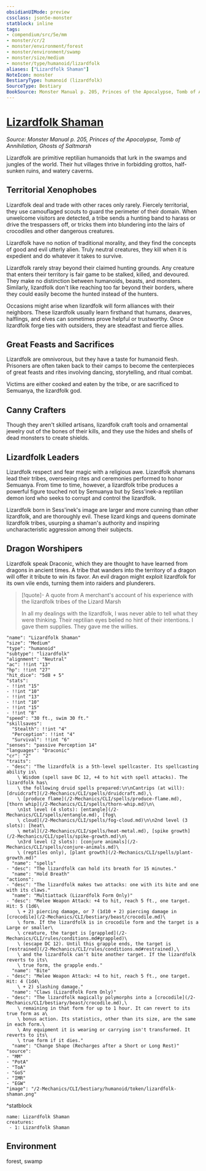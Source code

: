 ```yaml
---
obsidianUIMode: preview
cssclass: json5e-monster
statblock: inline
tags:
- compendium/src/5e/mm
- monster/cr/2
- monster/environment/forest
- monster/environment/swamp
- monster/size/medium
- monster/type/humanoid/lizardfolk
aliases: ["Lizardfolk Shaman"]
NoteIcon: monster
BestiaryType: humanoid (lizardfolk)
SourceType: Bestiary
BookSource: Monster Manual p. 205, Princes of the Apocalypse, Tomb of Annihilation, Ghosts of Saltmarsh
---
```

# [Lizardfolk Shaman](2-Mechanics/CLI/bestiary/humanoid/lizardfolk-shaman.md)
*Source: Monster Manual p. 205, Princes of the Apocalypse, Tomb of Annihilation, Ghosts of Saltmarsh*  

Lizardfolk are primitive reptilian humanoids that lurk in the swamps and jungles of the world. Their hut villages thrive in forbidding grottos, half-sunken ruins, and watery caverns.

## Territorial Xenophobes

Lizardfolk deal and trade with other races only rarely. Fiercely territorial, they use camouflaged scouts to guard the perimeter of their domain. When unwelcome visitors are detected, a tribe sends a hunting band to harass or drive the trespassers off, or tricks them into blundering into the lairs of crocodiles and other dangerous creatures.

Lizardfolk have no notion of traditional morality, and they find the concepts of good and evil utterly alien. Truly neutral creatures, they kill when it is expedient and do whatever it takes to survive.

Lizardfolk rarely stray beyond their claimed hunting grounds. Any creature that enters their territory is fair game to be stalked, killed, and devoured. They make no distinction between humanoids, beasts, and monsters. Similarly, lizardfolk don't like reaching too far beyond their borders, where they could easily become the hunted instead of the hunters.

Occasions might arise when lizardfolk will form alliances with their neighbors. These lizardfolk usually learn firsthand that humans, dwarves, halflings, and elves can sometimes prove helpful or trustworthy. Once lizardfolk forge ties with outsiders, they are steadfast and fierce allies.

## Great Feasts and Sacrifices

Lizardfolk are omnivorous, but they have a taste for humanoid flesh. Prisoners are often taken back to their camps to become the centerpieces of great feasts and rites involving dancing, storytelling, and ritual combat.

Victims are either cooked and eaten by the tribe, or are sacrificed to Semuanya, the lizardfolk god.

## Canny Crafters

Though they aren't skilled artisans, lizardfolk craft tools and ornamental jewelry out of the bones of their kills, and they use the hides and shells of dead monsters to create shields.

## Lizardfolk Leaders

Lizardfolk respect and fear magic with a religious awe. Lizardfolk shamans lead their tribes, overseeing rites and ceremonies performed to honor Semuanya. From time to time, however, a lizardfolk tribe produces a powerful figure touched not by Semuanya but by Sess'inek-a reptilian demon lord who seeks to corrupt and control the lizardfolk.

Lizardfolk born in Sess'inek's image are larger and more cunning than other lizardfolk, and are thoroughly evil. These lizard kings and queens dominate lizardfolk tribes, usurping a shaman's authority and inspiring uncharacteristic aggression among their subjects.

## Dragon Worshipers

Lizardfolk speak Draconic, which they are thought to have learned from dragons in ancient times. A tribe that wanders into the territory of a dragon will offer it tribute to win its favor. An evil dragon might exploit lizardfolk for its own vile ends, turning them into raiders and plunderers.

> [!quote]- A quote from A merchant's account of his experience with the lizardfolk tribes of the Lizard Marsh  
> 
> In all my dealings with the lizardfolk, I was never able to tell what they were thinking. Their reptilian eyes belied no hint of their intentions. I gave them supplies. They gave me the willies.


```statblock
"name": "Lizardfolk Shaman"
"size": "Medium"
"type": "humanoid"
"subtype": "lizardfolk"
"alignment": "Neutral"
"ac": !!int "13"
"hp": !!int "27"
"hit_dice": "5d8 + 5"
"stats":
- !!int "15"
- !!int "10"
- !!int "13"
- !!int "10"
- !!int "15"
- !!int "8"
"speed": "30 ft., swim 30 ft."
"skillsaves":
  "Stealth": !!int "4"
  "Perception": !!int "4"
  "Survival": !!int "6"
"senses": "passive Perception 14"
"languages": "Draconic"
"cr": "2"
"traits":
- "desc": "The lizardfolk is a 5th-level spellcaster. Its spellcasting ability is\
    \ Wisdom (spell save DC 12, +4 to hit with spell attacks). The lizardfolk has\
    \ the following druid spells prepared:\n\nCantrips (at will): [druidcraft](/2-Mechanics/CLI/spells/druidcraft.md),\
    \ [produce flame](/2-Mechanics/CLI/spells/produce-flame.md), [thorn whip](/2-Mechanics/CLI/spells/thorn-whip.md)\n\
    \n1st level (4 slots): [entangle](/2-Mechanics/CLI/spells/entangle.md), [fog\
    \ cloud](/2-Mechanics/CLI/spells/fog-cloud.md)\n\n2nd level (3 slots): [heat\
    \ metal](/2-Mechanics/CLI/spells/heat-metal.md), [spike growth](/2-Mechanics/CLI/spells/spike-growth.md)\n\
    \n3rd level (2 slots): [conjure animals](/2-Mechanics/CLI/spells/conjure-animals.md)\
    \ (reptiles only), [plant growth](/2-Mechanics/CLI/spells/plant-growth.md)"
  "name": "spells"
- "desc": "The lizardfolk can hold its breath for 15 minutes."
  "name": "Hold Breath"
"actions":
- "desc": "The lizardfolk makes two attacks: one with its bite and one with its claws."
  "name": "Multiattack (Lizardfolk Form Only)"
- "desc": "Melee Weapon Attack: +4 to hit, reach 5 ft., one target. Hit: 5 (1d6\
    \ + 2) piercing damage, or 7 (1d10 + 2) piercing damage in [crocodile](/2-Mechanics/CLI/bestiary/beast/crocodile.md)\
    \ form. If the lizardfolk is in crocodile form and the target is a Large or smaller\
    \ creature, the target is [grappled](/2-Mechanics/CLI/rules/conditions.md#grappled)\
    \ (escape DC 12). Until this grapple ends, the target is [restrained](/2-Mechanics/CLI/rules/conditions.md#restrained),\
    \ and the lizardfolk can't bite another target. If the lizardfolk reverts to its\
    \ true form, the grapple ends."
  "name": "Bite"
- "desc": "Melee Weapon Attack: +4 to hit, reach 5 ft., one target. Hit: 4 (1d4\
    \ + 2) slashing damage."
  "name": "Claws (Lizardfolk Form Only)"
- "desc": "The lizardfolk magically polymorphs into a [crocodile](/2-Mechanics/CLI/bestiary/beast/crocodile.md),\
    \ remaining in that form for up to 1 hour. It can revert to its true form as a\
    \ bonus action. Its statistics, other than its size, are the same in each form.\
    \ Any equipment it is wearing or carrying isn't transformed. It reverts to its\
    \ true form if it dies."
  "name": "Change Shape (Recharges after a Short or Long Rest)"
"source":
- "MM"
- "PotA"
- "ToA"
- "GoS"
- "IMR"
- "EGW"
"image": "/2-Mechanics/CLI/bestiary/humanoid/token/lizardfolk-shaman.png"
```
^statblock

```encounter-table
name: Lizardfolk Shaman
creatures:
 - 1: Lizardfolk Shaman
```

## Environment

forest, swamp